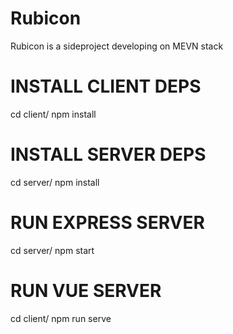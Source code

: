 # Rubicon
Rubicon is a sideproject developing on MEVN stack
# INSTALL CLIENT DEPS
cd client/
npm install
# INSTALL SERVER DEPS
cd server/
npm install
# RUN EXPRESS SERVER
cd server/
npm start
# RUN VUE SERVER
cd client/
npm run serve
